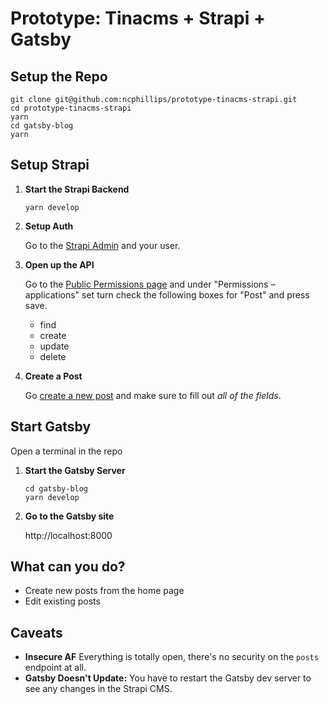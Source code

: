# Prototype: Tinacms + Strapi + Gatsby

## Setup the Repo

  ```
  git clone git@github.com:ncphillips/prototype-tinacms-strapi.git
  cd prototype-tinacms-strapi
  yarn
  cd gatsby-blog
  yarn 
  ```

## Setup Strapi

1. **Start the Strapi Backend**

   ```
   yarn develop
   ```
1. **Setup Auth**

   Go to the [Strapi Admin](http://localhost:1337/admin/auth/register) and your user.
  
1. **Open up the API**

   Go to the [Public Permissions page](http://localhost:1337/admin/plugins/users-permissions/roles/edit/2) and under "Permissions – applications" set turn check the following boxes for "Post" and press save.
   * find
   * create
   * update
   * delete

1. **Create a Post**

   Go [create a new post](http://localhost:1337/admin/plugins/content-manager/post/create?redirectUrl=/plugins/content-manager/post?source=content-manager) and make sure to fill out _all of the fields_.
  
## Start Gatsby

Open a terminal in the repo

1. **Start the Gatsby Server**

   ```
   cd gatsby-blog
   yarn develop
   ```

1. **Go to the Gatsby site**

   http://localhost:8000
   
## What can you do?

* Create new posts from the home page
* Edit existing posts

## Caveats

* **Insecure AF** Everything is totally open, there's no security on the `posts` endpoint at all.
* **Gatsby Doesn't Update:** You have to restart the Gatsby dev server to see any changes in the Strapi CMS.
